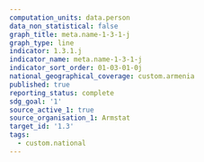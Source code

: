 ```yaml
---
computation_units: data.person
data_non_statistical: false
graph_title: meta.name-1-3-1-j
graph_type: line
indicator: 1.3.1.j
indicator_name: meta.name-1-3-1-j
indicator_sort_order: 01-03-01-0j
national_geographical_coverage: custom.armenia
published: true
reporting_status: complete
sdg_goal: '1'
source_active_1: true
source_organisation_1: Armstat
target_id: '1.3'
tags:
  - custom.national
---
```

